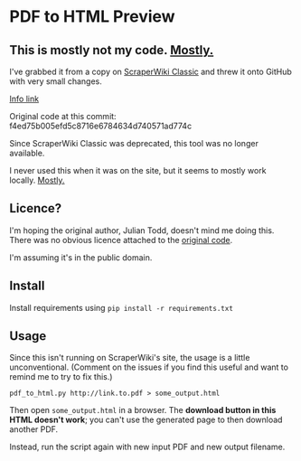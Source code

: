 # PDF to HTML Preview

## This is mostly not my code. [Mostly.](http://www.youtube.com/watch?v=wKdocYeSqTA)

I've grabbed it from a copy on [ScraperWiki Classic](https://classic.scraperwiki.com/editor/raw/pdf-to-html-preview-1)
and threw it onto GitHub with very small changes.

[Info link](https://blog.scraperwiki.com/2010/12/scraping-pdfs-now-26-less-unpleasant-with-scraperwiki/)

Original code at this commit: f4ed75b005efd5c8716e6784634d740571ad774c

Since ScraperWiki Classic was deprecated, this tool was no longer
available.

I never used this when it was on the site, but it seems to mostly work
locally. [Mostly.](http://www.youtube.com/watch?v=wKdocYeSqTA) 

## Licence?

I'm hoping the original author, Julian Todd, doesn't mind me doing this.
There was no obvious licence attached to the [original code](https://classic.scraperwiki.com/views/pdf-to-html-preview-1/).

I'm assuming it's in the public domain.

## Install

Install requirements using `pip install -r requirements.txt`

## Usage
Since this isn't running on ScraperWiki's site, the usage is a little
unconventional. (Comment on the issues if you find this useful and want to
remind me to try to fix this.)

    pdf_to_html.py http://link.to.pdf > some_output.html

Then open `some_output.html` in a browser. The **download button in
this HTML doesn't work**; you can't use the generated page to then
download another PDF.

Instead, run the script again with new input PDF and new output
filename.
